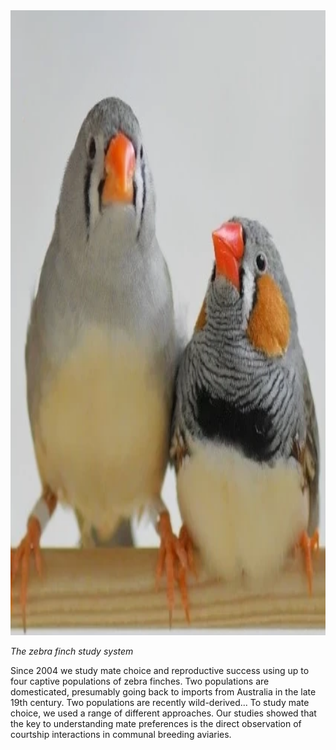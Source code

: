 <img src="/CONTENT/projects/Zebra_Finch/about.webp" class="float-end imgshadow rounded" style = "height:25vh;">

*The zebra finch study system*

Since 2004 we study mate choice and reproductive success using up to four captive populations of zebra finches. Two populations are domesticated, presumably going back to imports from Australia in the late 19th century. Two populations are recently wild-derived...
To study mate choice, we used a range of different approaches. Our studies showed that the key to understanding mate preferences is the direct observation of courtship interactions in communal breeding aviaries.
